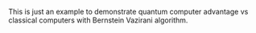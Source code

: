 This is just an example to demonstrate quantum computer advantage vs classical computers with Bernstein Vazirani algorithm.
